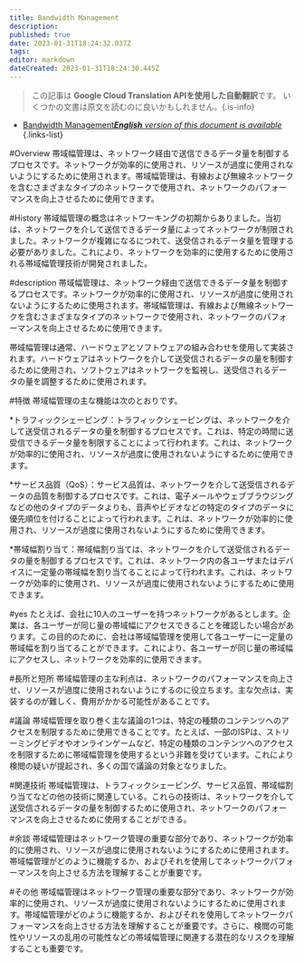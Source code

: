 ```yaml
---
title: Bandwidth Management
description: 
published: true
date: 2023-01-31T18:24:32.037Z
tags: 
editor: markdown
dateCreated: 2023-01-31T18:24:30.445Z
---
```


> この記事は **Google Cloud Translation APIを使用した自動翻訳**です。
いくつかの文書は原文を読むのに良いかもしれません。{.is-info}

- [Bandwidth Management***English** version of this document is available*](/en/Knowledge-base/Dictionary/bandwidth-management)
{.links-list}


#Overview
帯域幅管理は、ネットワーク経由で送信できるデータ量を制御するプロセスです。ネットワークが効率的に使用され、リソースが過度に使用されないようにするために使用されます。帯域幅管理は、有線および無線ネットワークを含むさまざまなタイプのネットワークで使用され、ネットワークのパフォーマンスを向上させるために使用できます。

#History
帯域幅管理の概念はネットワーキングの初期からありました。当初は、ネットワークを介して送信できるデータ量によってネットワークが制限されました。ネットワークが複雑になるにつれて、送受信されるデータ量を管理する必要がありました。これにより、ネットワークを効率的に使用するために使用される帯域幅管理技術が開発されました。

#description
帯域幅管理は、ネットワーク経由で送信できるデータ量を制御するプロセスです。ネットワークが効率的に使用され、リソースが過度に使用されないようにするために使用されます。帯域幅管理は、有線および無線ネットワークを含むさまざまなタイプのネットワークで使用され、ネットワークのパフォーマンスを向上させるために使用できます。

帯域幅管理は通常、ハードウェアとソフトウェアの組み合わせを使用して実装されます。ハードウェアはネットワークを介して送受信されるデータの量を制御するために使用され、ソフトウェアはネットワークを監視し、送受信されるデータの量を調整するために使用されます。

#特徴
帯域幅管理の主な機能は次のとおりです。

*トラフィックシェーピング：トラフィックシェーピングは、ネットワークを介して送受信されるデータの量を制御するプロセスです。これは、特定の時間に送受信できるデータ量を制限することによって行われます。これは、ネットワークが効率的に使用され、リソースが過度に使用されないようにするために使用できます。

*サービス品質（QoS）：サービス品質は、ネットワークを介して送受信されるデータの品質を制御するプロセスです。これは、電子メールやウェブブラウジングなどの他のタイプのデータよりも、音声やビデオなどの特定のタイプのデータに優先順位を付けることによって行われます。これは、ネットワークが効率的に使用され、リソースが過度に使用されないようにするために使用できます。

*帯域幅割り当て：帯域幅割り当ては、ネットワークを介して送受信されるデータの量を制御するプロセスです。これは、ネットワーク内の各ユーザまたはデバイスに一定量の帯域幅を割り当てることによって行われます。これは、ネットワークが効率的に使用され、リソースが過度に使用されないようにするために使用できます。

#yes
たとえば、会社に10人のユーザーを持つネットワークがあるとします。企業は、各ユーザーが同じ量の帯域幅にアクセスできることを確認したい場合があります。この目的のために、会社は帯域幅管理を使用して各ユーザーに一定量の帯域幅を割り当てることができます。これにより、各ユーザーが同じ量の帯域幅にアクセスし、ネットワークを効率的に使用できます。

#長所と短所
帯域幅管理の主な利点は、ネットワークのパフォーマンスを向上させ、リソースが過度に使用されないようにするのに役立ちます。主な欠点は、実装するのが難しく、費用がかかる可能性があることです。

#議論
帯域幅管理を取り巻く主な議論の1つは、特定の種類のコンテンツへのアクセスを制限するために使用できることです。たとえば、一部のISPは、ストリーミングビデオやオンラインゲームなど、特定の種類のコンテンツへのアクセスを制限するために帯域幅管理を使用するという非難を受けています。これにより検閲の疑いが提起され、多くの国で議論の対象となりました。

#関連技術
帯域幅管理は、トラフィックシェーピング、サービス品質、帯域幅割り当てなどの他の技術に関連している。これらの技術は、ネットワークを介して送受信されるデータの量を制御するために使用され、ネットワークのパフォーマンスを向上させるために使用することができる。

#余談
帯域幅管理はネットワーク管理の重要な部分であり、ネットワークが効率的に使用され、リソースが過度に使用されないようにするために使用されます。帯域幅管理がどのように機能するか、およびそれを使用してネットワークパフォーマンスを向上させる方法を理解することが重要です。

#その他
帯域幅管理はネットワーク管理の重要な部分であり、ネットワークが効率的に使用され、リソースが過度に使用されないようにするために使用されます。帯域幅管理がどのように機能するか、およびそれを使用してネットワークパフォーマンスを向上させる方法を理解することが重要です。さらに、検閲の可能性やリソースの乱用の可能性などの帯域幅管理に関連する潜在的なリスクを理解することも重要です。